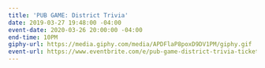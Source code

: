 ```yaml
---
title: 'PUB GAME: District Trivia'
date: 2019-03-27 19:48:00 -04:00
event-date: 2020-03-26 20:00:00 -04:00
end-time: 10PM
giphy-url: https://media.giphy.com/media/APDFlaP8poxD9DV1PM/giphy.gif
event-url: https://www.eventbrite.com/e/pub-game-district-trivia-tickets-97013663479
---
```


